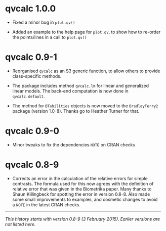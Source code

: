 # qvcalc 1.0.0

* Fixed a minor bug in `plot.qv()`

* Added an example to the help page for `plot.qv`, to show how to re-order the points/lines in a call to `plot.qv()`

# qvcalc 0.9-1

* Reorganised `qvcalc` as an S3 generic function, to allow others to provide class-specific methods.

* The package includes method `qvcalc.lm` for linear and generalized linear models.  The back-end computation is now done in `qvcalc.default`.

* The method for `BTabilities` objects is now moved to the `BradleyTerry2` package (version 1.0-8).  Thanks go to Heather Turner for that.

# qvcalc 0.9-0

* Minor tweaks to fix the dependencies `NOTE` on CRAN checks

# qvcalc 0.8-9

* Corrects an error in the calculation of the relative errors for simple contrasts. The formula used for this now agrees with the definition of relative error that was given in the Biometrika paper. Many thanks to Shaun Killingbeck for spotting the error in version 0.8-8. Also made some small improvements to examples, and cosmetic changes to avoid a `NOTE` in the latest CRAN checks.

-----

*This history starts with version 0.8-9 (3 February 2015).  Earlier versions are not listed here.*
